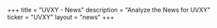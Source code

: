 +++
title = "UVXY - News"
description = "Analyze the News for UVXY"
ticker = "UVXY"
layout = "news"
+++

